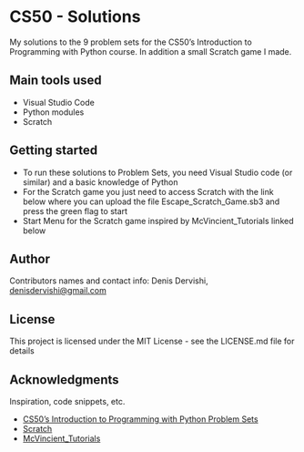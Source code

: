 # CS50 - Solutions

My solutions to the 9 problem sets for the CS50’s Introduction to Programming with Python course. In addition a small Scratch game I made.

## Main tools used

* Visual Studio Code
* Python modules
* Scratch

## Getting started

* To run these solutions to Problem Sets, you need Visual Studio code (or similar) and a basic knowledge of Python
* For the Scratch game you just need to access Scratch with the link below where you can upload the file Escape_Scratch_Game.sb3 and press the green flag to start
* Start Menu for the Scratch game inspired by McVincient_Tutorials linked below

## Author

Contributors names and contact info:
Denis Dervishi, denisdervishi@gmail.com

## License

This project is licensed under the MIT License - see the LICENSE.md file for details

## Acknowledgments

Inspiration, code snippets, etc.
* [CS50’s Introduction to Programming with Python Problem Sets](https://cs50.harvard.edu/python/2022/psets/)
* [Scratch](https://scratch.mit.edu/)
* [McVincient_Tutorials](https://scratch.mit.edu/projects/440952518/)
